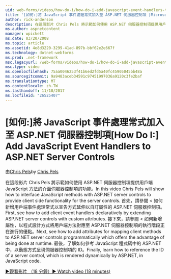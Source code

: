 ```yaml
---
uid: web-forms/videos/how-do-i/how-do-i-add-javascript-event-handlers-to-aspnet-server-controls
title: '[如何:]將 JavaScript 事件處理常式加入至 ASP.NET 伺服器控制項 |Microsoft 文件'
author: rick-anderson
description: 在這段影片 Chris Pels 將示範如何使用 ASP.NET 伺服器控制項提供用戶端 JavaScript 方法的介面伺服器 contr.功能...
ms.author: aspnetcontent
manager: wpickett
ms.date: 03/20/2008
ms.topic: article
ms.assetid: 4e8d3220-3299-41ad-897b-bbf62e2e667f
ms.technology: dotnet-webforms
ms.prod: .net-framework
msc.legacyurl: /web-forms/videos/how-do-i/how-do-i-add-javascript-event-handlers-to-aspnet-server-controls
msc.type: video
ms.openlocfilehash: 75aa0046253f41b6ed2fd5a40fc45905045bb48a
ms.sourcegitcommit: 9a9483aceb34591c97451997036a9120c3fe2baf
ms.translationtype: MT
ms.contentlocale: zh-TW
ms.lasthandoff: 11/10/2017
ms.locfileid: "26525407"
---
```

<a name="how-do-i-add-javascript-event-handlers-to-aspnet-server-controls"></a><span data-ttu-id="d54ad-103">[如何:]將 JavaScript 事件處理常式加入至 ASP.NET 伺服器控制項</span><span class="sxs-lookup"><span data-stu-id="d54ad-103">[How Do I:] Add JavaScript Event Handlers to ASP.NET Server Controls</span></span>
====================
<span data-ttu-id="d54ad-104">由[Chris Pels](https://twitter.com/chrispels)</span><span class="sxs-lookup"><span data-stu-id="d54ad-104">by [Chris Pels](https://twitter.com/chrispels)</span></span>

<span data-ttu-id="d54ad-105">在這段影片 Chris Pels 將示範如何使用 ASP.NET 伺服器控制項提供用戶端 JavaScript 方法的介面伺服器控制項的功能。</span><span class="sxs-lookup"><span data-stu-id="d54ad-105">In this video Chris Pels will show how to interface JavaScript methods with ASP.NET server controls to provide client side functionality for the server controls.</span></span> <span data-ttu-id="d54ad-106">首先，請參閱 < 如何新增用戶端事件處理常式以宣告方式延伸以自訂屬性的 ASP.NET 伺服器控制項。</span><span class="sxs-lookup"><span data-stu-id="d54ad-106">First, see how to add client event handlers declaratively by extending ASP.NET server controls with custom attributes.</span></span> <span data-ttu-id="d54ad-107">接下來，請參閱 < 如何新增屬性，以程式設計方式將用戶端方法對應至 ASP.NET 伺服器控制項的執行階段正在進行的優點。</span><span class="sxs-lookup"><span data-stu-id="d54ad-107">Next, see how to add attributes for mapping client methods to ASP.NET server controls programmatically which offers the advantage of being done at runtime.</span></span> <span data-ttu-id="d54ad-108">最後，了解如何參考 JavaScript 程式碼中的 ASP.NET 中，以動態方式呈現伺服器控制項的 ID。</span><span class="sxs-lookup"><span data-stu-id="d54ad-108">Finally, learn how to reference the ID of a server control, which is rendered dynamically by ASP.NET, in JavaScript code.</span></span>

[<span data-ttu-id="d54ad-109">&#9654;觀看影片 （18 分鐘）</span><span class="sxs-lookup"><span data-stu-id="d54ad-109">&#9654; Watch video (18 minutes)</span></span>](https://channel9.msdn.com/Blogs/ASP-NET-Site-Videos/how-do-i-add-javascript-event-handlers-to-aspnet-server-controls)

